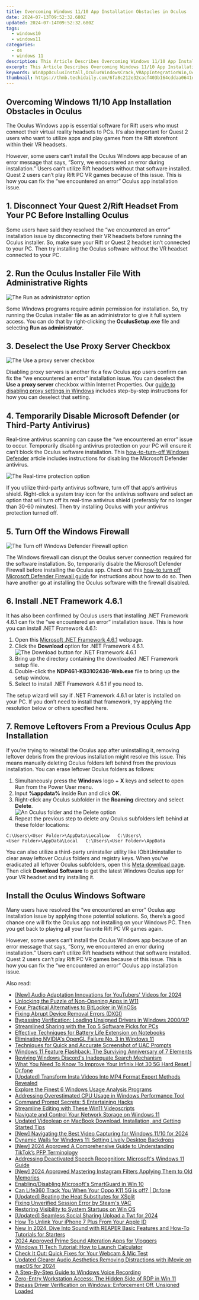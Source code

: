 ```yaml
---
title: Overcoming Windows 11/10 App Installation Obstacles in Oculus
date: 2024-07-13T09:52:32.680Z
updated: 2024-07-14T09:52:32.680Z
tags:
  - windows10
  - windows11
categories:
  - os
  - windows 11
description: This Article Describes Overcoming Windows 11/10 App Installation Obstacles in Oculus
excerpt: This Article Describes Overcoming Windows 11/10 App Installation Obstacles in Oculus
keywords: WinAppOculusInstall,OculusWindowsCrack,VRAppIntegrationWin,OculusDevKitGain,RiftOSCompatibility,VRAppOptimizationWin,DevHubSolveWin10/11
thumbnail: https://thmb.techidaily.com/6fa8c212e32cacf403b164cddaa0641d8c8c9740158f0e616afbd57801dea413.jpg
---
```


## Overcoming Windows 11/10 App Installation Obstacles in Oculus

 The Oculus Windows app is essential software for Rift users who must connect their virtual reality headsets to PCs. It’s also important for Quest 2 users who want to utilize apps and play games from the Rift storefront within their VR headsets.

 However, some users can’t install the Oculus Windows app because of an error message that says, “Sorry, we encountered an error during installation.” Users can’t utilize Rift headsets without that software installed. Quest 2 users can’t play Rift PC VR games because of this issue. This is how you can fix the “we encountered an error” Oculus app installation issue.

## 1\. Disconnect Your Quest 2/Rift Headset From Your PC Before Installing Oculus

 Some users have said they resolved the “we encountered an error” installation issue by disconnecting their VR headsets before running the Oculus installer. So, make sure your Rift or Quest 2 headset isn’t connected to your PC. Then try installing the Oculus software without the VR headset connected to your PC.

## 2\. Run the Oculus Installer File With Administrative Rights

![The Run as administrator option](https://static1.makeuseofimages.com/wordpress/wp-content/uploads/2023/09/run-as-administrator.jpg)

 Some Windows programs require admin permission for installation. So, try running the Oculus installer file as an administrator to give it full system access. You can do that by right-clicking the **OculusSetup.exe** file and selecting **Run as administrator**.

## 3\. Deselect the Use Proxy Server Checkbox

![The Use a proxy server checkbox](https://static1.makeuseofimages.com/wordpress/wp-content/uploads/2023/09/use-a-proxy-server-option-1.jpg)

 Disabling proxy servers is another fix a few Oculus app users confirm can fix the “we encountered an error” installation issue. You can deselect the **Use a proxy server** checkbox within Internet Properties. Our [guide to disabling proxy settings in Windows](https://www.makeuseof.com/windows-11-disable-proxy/) includes step-by-step instructions for how you can deselect that setting.

## 4\. Temporarily Disable Microsoft Defender (or Third-Party Antivirus)

 Real-time antivirus scanning can cause the “we encountered an error” issue to occur. Temporarily disabling antivirus protection on your PC will ensure it can’t block the Oculus software installation. This [how-to-turn-off Windows Defender](https://www.makeuseof.com/how-to-turn-off-windows-defender/) article includes instructions for disabling the Microsoft Defender antivirus.

![The Real-time protection option](https://static1.makeuseofimages.com/wordpress/wp-content/uploads/2023/09/real-time-protection-option-1.jpg)

 If you utilize third-party antivirus software, turn off that app’s antivirus shield. Right-click a system tray icon for the antivirus software and select an option that will turn off its real-time antivirus shield (preferably for no longer than 30-60 minutes). Then try installing Oculus with your antivirus protection turned off.

## 5\. Turn Off the Windows Firewall

![The Turn off Windows Defender Firewall option](https://static1.makeuseofimages.com/wordpress/wp-content/uploads/2023/09/turn-off-windows-defender-firewall-1.jpg)

 The Windows firewall can disrupt the Oculus server connection required for the software installation. So, temporarily disable the Microsoft Defender Firewall before installing the Oculus app. Check out this [how-to turn off Microsoft Defender Firewall guide](https://www.makeuseof.com/windows-11-disable-microsoft-defender-firewall/) for instructions about how to do so. Then have another go at installing the Oculus software with the firewall disabled.

## 6\. Install .NET Framework 4.6.1

 It has also been confirmed by Oculus users that installing .NET Framework 4.6.1 can fix the “we encountered an error” installation issue. This is how you can install .NET Framework 4.6.1:

1. Open this [Microsoft .NET Framework 4.6.1](https://www.microsoft.com/en-US/download/details.aspx?id=49981) webpage.
2. Click the **Download** option for .NET Framework 4.6.1.  
![The Download button for .NET Framework 4.6.1](https://static1.makeuseofimages.com/wordpress/wp-content/uploads/2023/09/download-button-1.jpg)
3. Bring up the directory containing the downloaded .NET Framework setup file.
4. Double-click the **NDP461-KB3102438-Web.exe** file to bring up the setup window.
5. Select to install .NET Framework 4.6.1 if you need to.

 The setup wizard will say if .NET Framework 4.6.1 or later is installed on your PC. If you don’t need to install that framework, try applying the resolution below or others specified here.

## 7\. Remove Leftovers From a Previous Oculus App Installation

 If you’re trying to reinstall the Oculus app after uninstalling it, removing leftover debris from the previous installation might resolve this issue. This means manually deleting Oculus folders left behind from the previous installation. You can erase leftover Oculus folders as follows:

1. Simultaneously press the **Windows** logo + **X** keys and select to open Run from the Power User menu.
2. Input **%appdata%** inside Run and click **OK**.
3. Right-click any Oculus subfolder in the **Roaming** directory and select **Delete**.  
![An Oculus folder and the Delete option](https://static1.makeuseofimages.com/wordpress/wp-content/uploads/2023/09/oculus-folder.jpg)
4. Repeat the previous step to delete any Oculus subfolders left behind at these folder locations:

`C:\Users\<User Folder>\AppData\LocalLow  
C:\Users\<User Folder>\AppData\Local  
C:\Users\<User Folder>\AppData`

 You can also utilize a third-party uninstaller utility like IObitUninstaller to clear away leftover Oculus folders and registry keys. When you’ve eradicated all leftover Oculus subfolders, open this [Meta download page](https://www.meta.com/us/en/quest/setup/). Then click **Download Software** to get the latest Windows Oculus app for your VR headset and try installing it.

## Install the Oculus Windows Software

 Many users have resolved the “we encountered an error” Oculus app installation issue by applying those potential solutions. So, there’s a good chance one will fix the Oculus app not installing on your Windows PC. Then you get back to playing all your favorite Rift PC VR games again.

 However, some users can’t install the Oculus Windows app because of an error message that says, “Sorry, we encountered an error during installation.” Users can’t utilize Rift headsets without that software installed. Quest 2 users can’t play Rift PC VR games because of this issue. This is how you can fix the “we encountered an error” Oculus app installation issue.



<ins class="adsbygoogle"
      style="display:block"
      data-ad-client="ca-pub-7571918770474297"
      data-ad-slot="8358498916"
      data-ad-format="auto"
      data-full-width-responsive="true"></ins>
<span class="atpl-alsoreadstyle">Also read:</span>
<div><ul>
<li><a href="https://facebook-video-share.techidaily.com/new-audio-adaptation-innovations-for-youtubers-videos-for-2024/"><u>[New] Audio Adaptation Innovations for YouTubers' Videos for 2024</u></a></li>
<li><a href="https://win11.techidaily.com/unlocking-the-puzzle-of-non-opening-apps-in-w11/"><u>Unlocking the Puzzle of Non-Opening Apps in W11</u></a></li>
<li><a href="https://win11.techidaily.com/four-practical-alternatives-to-bitlocker-in-winoss/"><u>Four Practical Alternatives to BitLocker in WinOSs</u></a></li>
<li><a href="https://win11.techidaily.com/fixing-abrupt-device-removal-errors-dxgi/"><u>Fixing Abrupt Device Removal Errors (DXGI)</u></a></li>
<li><a href="https://win11.techidaily.com/bypassing-verification-loading-unsigned-drivers-in-windows-2000xp/"><u>Bypassing Verification: Loading Unsigned Drivers in Windows 2000/XP</u></a></li>
<li><a href="https://win11.techidaily.com/streamlined-sharing-with-the-top-5-software-picks-for-pcs/"><u>Streamlined Sharing with the Top 5 Software Picks for PCs</u></a></li>
<li><a href="https://win11.techidaily.com/effective-techniques-for-battery-life-extension-on-notebooks/"><u>Effective Techniques for Battery Life Extension on Notebooks</u></a></li>
<li><a href="https://win11.techidaily.com/eliminating-nvidias-opengl-failure-no-3-in-windows-11/"><u>Eliminating NVIDIA's OpenGL Failure No. 3 in Windows 11</u></a></li>
<li><a href="https://win11.techidaily.com/techniques-for-quick-and-accurate-screenshot-of-uac-prompts/"><u>Techniques for Quick and Accurate Screenshot of UAC Prompts</u></a></li>
<li><a href="https://win11.techidaily.com/windows-11-feature-flashback-the-surviving-anniversary-of-7-elements/"><u>Windows 11 Feature Flashback: The Surviving Anniversary of 7 Elements</u></a></li>
<li><a href="https://win11.techidaily.com/reviving-windows-discords-inadequate-search-mechanism/"><u>Reviving Windows Discord's Inadequate Search Mechanism</u></a></li>
<li><a href="https://techidaily.com/what-you-need-to-know-to-improve-your-infinix-hot-30-5g-hard-reset-drfone-by-drfone-reset-android-reset-android/"><u>What You Need To Know To Improve Your Infinix Hot 30 5G Hard Reset | Dr.fone</u></a></li>
<li><a href="https://instagram-video-recordings.techidaily.com/updated-transform-insta-videos-into-mp4-format-expert-methods-revealed/"><u>[Updated] Transform Insta Videos Into MP4 Format  Expert Methods Revealed</u></a></li>
<li><a href="https://win11.techidaily.com/explore-the-finest-6-windows-usage-analysis-programs/"><u>Explore the Finest 6 Windows Usage Analysis Programs</u></a></li>
<li><a href="https://win11.techidaily.com/addressing-overestimated-cpu-usage-in-windows-performance-tool/"><u>Addressing Overestimated CPU Usage in Windows Performance Tool</u></a></li>
<li><a href="https://win11.techidaily.com/command-prompt-secrets-5-entertaining-hacks/"><u>Command Prompt Secrets: 5 Entertaining Hacks</u></a></li>
<li><a href="https://win11.techidaily.com/streamline-editing-with-these-win11-videoscripts/"><u>Streamline Editing with These Win11 Videoscripts</u></a></li>
<li><a href="https://win11.techidaily.com/navigate-and-control-your-network-storage-on-windows-11/"><u>Navigate and Control Your Network Storage on Windows 11</u></a></li>
<li><a href="https://smart-video-editing.techidaily.com/updated-videoleap-on-macbook-download-installation-and-getting-started-tips/"><u>Updated Videoleap on MacBook Download, Installation, and Getting Started Tips</u></a></li>
<li><a href="https://video-screen-grab.techidaily.com/new-navigating-the-best-video-capturing-for-windows-1110-for-2024/"><u>[New] Navigating the Best Video Capturing for Windows 11/10 for 2024</u></a></li>
<li><a href="https://win11.techidaily.com/dynamic-walls-for-windows-11-setting-lively-desktop-backdrops/"><u>Dynamic Walls for Windows 11: Setting Lively Desktop Backdrops</u></a></li>
<li><a href="https://tiktok-videos.techidaily.com/new-2024-approved-a-comprehensive-guide-to-understanding-tiktoks-pfp-terminology/"><u>[New] 2024 Approved  A Comprehensive Guide to Understanding TikTok’s PFP Terminology</u></a></li>
<li><a href="https://win11.techidaily.com/addressing-deactivated-speech-recognition-microsofts-windows-11-guide/"><u>Addressing Deactivated Speech Recognition: Microsoft's Windows 11 Guide</u></a></li>
<li><a href="https://instagram-videos.techidaily.com/new-2024-approved-mastering-instagram-filters-applying-them-to-old-memories/"><u>[New] 2024 Approved  Mastering Instagram Filters  Applying Them to Old Memories</u></a></li>
<li><a href="https://win11.techidaily.com/enablingdisabling-microsofts-smartguard-in-win-10/"><u>Enabling/Disabling Microsoft's SmartGuard in Win 10</u></a></li>
<li><a href="https://fake-location.techidaily.com/can-life360-track-you-when-your-oppo-k11-5g-is-off-drfone-by-drfone-virtual-android/"><u>Can Life360 Track You When Your Oppo K11 5G is off? | Dr.fone</u></a></li>
<li><a href="https://extra-tips.techidaily.com/updated-beating-the-heat-substitutes-for-xsplit/"><u>[Updated] Beating the Heat  Substitutes for XSplit</u></a></li>
<li><a href="https://win11.techidaily.com/fixing-unverified-session-error-by-steams-vac/"><u>Fixing Unverified Session Error by Steam's VAC</u></a></li>
<li><a href="https://win11.techidaily.com/restoring-visibility-to-system-startups-on-win-os/"><u>Restoring Visibility to System Startups on Win OS</u></a></li>
<li><a href="https://twitter-videos.techidaily.com/updated-seamless-social-sharing-upload-a-twt-for-2024/"><u>[Updated] Seamless Social Sharing  Upload a Twt for 2024</u></a></li>
<li><a href="https://apple-account.techidaily.com/how-to-unlink-your-iphone-7-plus-from-your-apple-id-by-drfone-ios/"><u>How To Unlink Your iPhone 7 Plus From Your Apple ID</u></a></li>
<li><a href="https://audio-editing.techidaily.com/new-in-2024-dive-into-sound-with-reaper-basic-features-and-how-to-tutorials-for-starters/"><u>New In 2024, Dive Into Sound with REAPER Basic Features and How-To Tutorials for Starters</u></a></li>
<li><a href="https://youtube-stream.techidaily.com/2024-approved-prime-sound-alteration-apps-for-vloggers/"><u>2024 Approved  Prime Sound Alteration Apps for Vloggers</u></a></li>
<li><a href="https://win11.techidaily.com/windows-11-tech-tutorial-how-to-launch-calculator/"><u>Windows 11 Tech Tutorial: How to Launch Calculator</u></a></li>
<li><a href="https://win11.techidaily.com/check-it-out-quick-fixes-for-your-webcam-and-mic-test/"><u>Check It Out: Quick Fixes for Your Webcam & Mic Test</u></a></li>
<li><a href="https://audio-editing.techidaily.com/updated-clearer-audio-aesthetics-removing-distractions-with-imovie-on-macos-for-2024/"><u>Updated Clearer Audio Aesthetics Removing Distractions with iMovie on macOS for 2024</u></a></li>
<li><a href="https://win11.techidaily.com/a-step-by-step-guide-to-windows-voice-recording/"><u>A Step-By-Step Guide to Windows Voice Recording</u></a></li>
<li><a href="https://win11.techidaily.com/zero-entry-workstation-access-the-hidden-side-of-rdp-in-win-11/"><u>Zero-Entry Workstation Access: The Hidden Side of RDP in Win 11</u></a></li>
<li><a href="https://win11.techidaily.com/bypass-driver-verification-on-windows-enforcement-off-unsigned-loaded/"><u>Bypass Driver Verification on Windows: Enforcement Off, Unsigned Loaded</u></a></li>
</ul></div>
